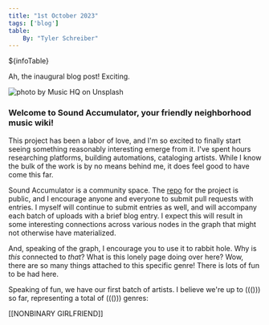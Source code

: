 ```yaml
---
title: "1st October 2023"
tags: ['blog']
table:
    By: "Tyler Schreiber"
---
```


${infoTable}

Ah, the inaugural blog post! Exciting.

![photo by Music HQ on Unsplash](https://images.unsplash.com/photo-1606403528881-70ab29ebeaed?crop=entropy&cs=srgb&fm=jpg&ixid=M3wzNjM5Nzd8MHwxfHJhbmRvbXx8fHx8fHx8fDE2OTYxNDcwODR8&ixlib=rb-4.0.3&q=85&w=1500&h=1000)

### Welcome to Sound Accumulator, your friendly neighborhood music wiki! 

This project has been a labor of love, and I'm so excited to finally start seeing something reasonably interesting emerge from it. I've spent hours researching platforms, building automations, cataloging artists. While I know the bulk of the work is by no means behind me, it does feel good to have come this far.

Sound Accumulator is a community space. The [repo](https://github.com/t-schreibs/sound-accumulator) for the project is public, and I encourage anyone and everyone to submit pull requests with entries. I myself will continue to submit entries as well, and will accompany each batch of uploads with a brief blog entry. I expect this will result in some interesting connections across various nodes in the graph that might not otherwise have materialized. 

And, speaking of the graph, I encourage you to use it to rabbit hole. Why is _this_ connected to _that_? What is this lonely page doing over here? Wow, there are so many things attached to this specific genre! There is lots of fun to be had here.

Speaking of fun, we have our first batch of artists. I believe we're up to ((())) so far, representing a total of ((())) genres:

[[NONBINARY GIRLFRIEND]]
